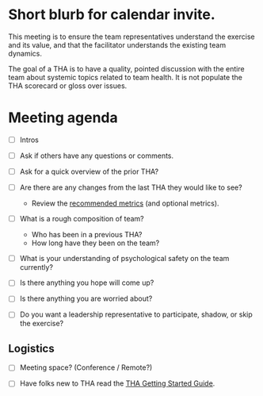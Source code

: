# Short blurb for calendar invite.
This meeting is to ensure the team representatives understand the exercise and its value, and that the facilitator understands the existing team dynamics.

The goal of a THA is to have a quality, pointed discussion with the entire team about systemic topics related to team health. It is not populate the THA scorecard or gloss over issues.

# Meeting agenda

- [ ] Intros

- [ ] Ask if others have any questions or comments.

- [ ] Ask for a quick overview of the prior THA?

- [ ] Are there are any changes from the last THA they would like to see?
    - Review the [recommended metrics](https://docs.google.com/spreadsheets/d/1d98EX4P0dyl99Pd9jJN6nZ4QvBm0GIKhD2RZkgnF03w/edit#gid=1805229700) (and optional metrics).

- [ ] What is a rough composition of team?
    - Who has been in a previous THA?
    - How long have they been on the team?

- [ ] What is your understanding of psychological safety on the team currently?

- [ ] Is there anything you hope will come up?

- [ ] Is there anything you are worried about?

- [ ] Do you want a leadership representative to participate, shadow, or skip the exercise?

## Logistics

- [ ] Meeting space? (Conference / Remote?)

- [ ] Have folks new to THA read the [THA Getting Started Guide](https://docs.google.com/document/d/1h34W05UgqHF935SNWxZK8hoSBYK-w3-wBwSPPr1FpD8/edit). 

